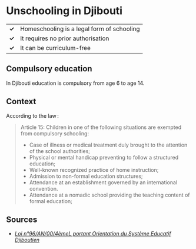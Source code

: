 # Unschooling in Djibouti

|       |                                            |
| ----- | ------------------------------------------ |
| **✓** | Homeschooling is a legal form of schooling |
| **✓** | It requires no prior authorisation         |
| **✓** | It can be curriculum-free                  |

## Compulsory education

In Djibouti education is compulsory from age 6 to age 14.

## Context

According to the law :

> Article 15: Children in one of the following situations are exempted from compulsory schooling:
>
> - Case of illness or medical treatment duly brought to the attention of the school authorities;
> - Physical or mental handicap preventing to follow a structured education;
> - Well-known recognized practice of home instruction;
> - Admission to non-formal education structures;
> - Attendance at an establishment governed by an international convention.
> - Attendance at a nomadic school providing the teaching content of formal education;

## Sources

- [_Loi n°96/AN/00/4èmeL portant Orientation du Système Educatif Djiboutien_](https://www.unesco.org/education/edurights/media/docs/0e37ca42550745da92b834b6cb0da9faf0a655d7.pdf)
